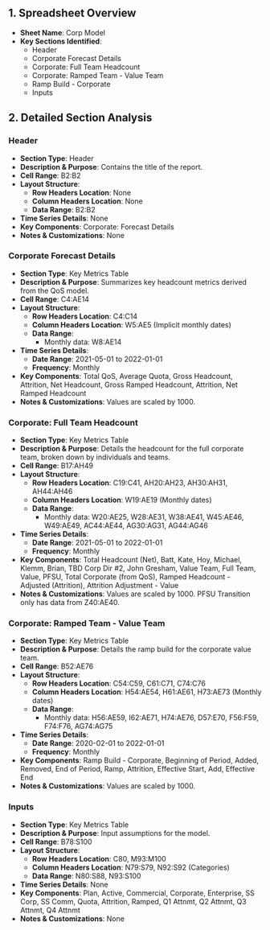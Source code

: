 ## 1. Spreadsheet Overview
- **Sheet Name**: Corp Model
- **Key Sections Identified**:
    - Header
    - Corporate Forecast Details
    - Corporate: Full Team Headcount
    - Corporate: Ramped Team - Value Team
    - Ramp Build - Corporate
    - Inputs

## 2. Detailed Section Analysis

### Header
- **Section Type**: Header
- **Description & Purpose**: Contains the title of the report.
- **Cell Range**: B2:B2
- **Layout Structure**:
    - **Row Headers Location**: None
    - **Column Headers Location**: None
    - **Data Range**: B2:B2
- **Time Series Details**: None
- **Key Components**: Corporate: Forecast Details
- **Notes & Customizations**: None

### Corporate Forecast Details
- **Section Type**: Key Metrics Table
- **Description & Purpose**: Summarizes key headcount metrics derived from the QoS model.
- **Cell Range**: C4:AE14
- **Layout Structure**:
    - **Row Headers Location**: C4:C14
    - **Column Headers Location**: W5:AE5 (Implicit monthly dates)
    - **Data Range**:
      - Monthly data: W8:AE14
- **Time Series Details**:
    - **Date Range**: 2021-05-01 to 2022-01-01
    - **Frequency**: Monthly
- **Key Components**: Total QoS, Average Quota, Gross Headcount, Attrition, Net Headcount, Gross Ramped Headcount, Attrition, Net Ramped Headcount
- **Notes & Customizations**: Values are scaled by 1000.

### Corporate: Full Team Headcount
- **Section Type**: Key Metrics Table
- **Description & Purpose**: Details the headcount for the full corporate team, broken down by individuals and teams.
- **Cell Range**: B17:AH49
- **Layout Structure**:
    - **Row Headers Location**: C19:C41, AH20:AH23, AH30:AH31, AH44:AH46
    - **Column Headers Location**: W19:AE19 (Monthly dates)
    - **Data Range**:
      - Monthly data: W20:AE25, W28:AE31, W38:AE41, W45:AE46, W49:AE49, AC44:AE44, AG30:AG31, AG44:AG46
- **Time Series Details**:
    - **Date Range**: 2021-05-01 to 2022-01-01
    - **Frequency**: Monthly
- **Key Components**: Total Headcount (Net), Batt, Kate, Hoy, Michael, Klemm, Brian, TBD Corp Dir #2, John Gresham, Value Team, Full Team, Value, PFSU, Total Corporate (from QoS), Ramped Headcount - Adjusted (Attrition), Attrition Adjustment - Value
- **Notes & Customizations**: Values are scaled by 1000. PFSU Transition only has data from Z40:AE40.

### Corporate: Ramped Team - Value Team
- **Section Type**: Key Metrics Table
- **Description & Purpose**: Details the ramp build for the corporate value team.
- **Cell Range**: B52:AE76
- **Layout Structure**:
    - **Row Headers Location**: C54:C59, C61:C71, C74:C76
    - **Column Headers Location**: H54:AE54, H61:AE61, H73:AE73 (Monthly dates)
    - **Data Range**:
      - Monthly data: H56:AE59, I62:AE71, H74:AE76, D57:E70, F56:F59, F74:F76, AG74:AG75
- **Time Series Details**:
    - **Date Range**: 2020-02-01 to 2022-01-01
    - **Frequency**: Monthly
- **Key Components**: Ramp Build - Corporate, Beginning of Period, Added, Removed, End of Period, Ramp, Attrition, Effective Start, Add, Effective End
- **Notes & Customizations**: Values are scaled by 1000.

### Inputs
- **Section Type**: Key Metrics Table
- **Description & Purpose**: Input assumptions for the model.
- **Cell Range**: B78:S100
- **Layout Structure**:
    - **Row Headers Location**: C80, M93:M100
    - **Column Headers Location**: N79:S79, N92:S92 (Categories)
    - **Data Range**: N80:S88, N93:S100
- **Time Series Details**: None
- **Key Components**: Plan, Active, Commercial, Corporate, Enterprise, SS Corp, SS Comm, Quota, Attrition, Ramped, Q1 Attnmt, Q2 Attnmt, Q3 Attnmt, Q4 Attnmt
- **Notes & Customizations**: None
